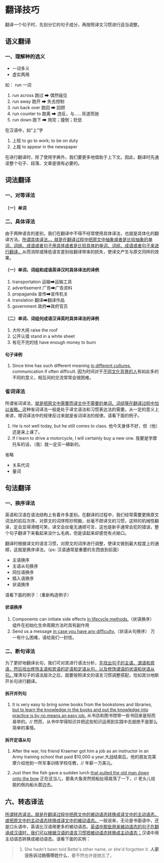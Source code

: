 # 翻译技巧

翻译一个句子时，先划分它的句子成分，再按照译文习惯进行适当调整。

## 语义翻译

### 一、理解种的选义

- 一词多义
- 虚实两用

如： run 一词

1. run across 跑过 ➡ 偶然碰见
2. run away 跑开 ➡ 失去控制
3. run back over 跑回 ➡ 回顾
4. run counter to 跑离 ➡ 违反，与......背道而驰
5. run down 跑下 ➡ 用完；撞倒；贬低
  
在汉语中，如“上”字

1. 上班 to go to work; to be on duty
2. 上报 to appear in the newspaper

在进行翻译时，除了使用字典外，我们要更多地借助于上下文。因此，翻译时先通读整个句子、段落、文章是很有必要的。

## 词法翻译

### 一、对等译法

#### （一）单词

### 二、具体译法


由于两种语言的差别，我们在翻译中不得不经常使用具体译法，也就是具体化的翻译方法。<u>所谓具体译法，，就是在翻译过程中把原文中抽象或者是比较抽象的单词、词组、成语或者句子用具体或者是比较具体的单词、词组、成语或者句子来进行翻译，</u>从而消除或降低语言差别给翻译带来的损失，使译文产生与原文同样的效果。

#### （一）单词、词组和成语英译汉时具体译法的译例

1. transportation 运输➡运输工具
2. advertisement 广告➡广告资料
3. propaganda 宣传➡宣传机关
4. translation 翻译➡翻译作品
5. government 政府➡政府官员

#### （二）单词、词组何成语汉译英时具体译法的译例

1. 大吵大闹 raise the roof
2. 公开认错 stand in a white sheet
3. 有花不完的钱 have enough money to burn

#### 句子译例

1. Since time has such different meaning <u>in different cultures</u>, communication if often difficult.
因为时间对于<u>不同文化背景的人</u>有如此多的不同的意义，相互间的交流常常会很困难。

### 省词译法

所谓省词译法，<u>就是把原文中需要而译文中不需要的单词、词组等在翻译过程中加以省略。</u>这种省词译法一般是处于译文语法和习惯表达法的需要。从一定的意义上来讲，增词译法中的规律反过来就是省词译法的规律。请看下面的例子。

1. He is not well today, but he still comes to class. 他今天身体不好，但（他）还是来上课了。
2. If I learn to drive a motorcycle, I will certainly buy a new one. 我要是学摩托车的话，（我）就一定买一辆新的。

省略
- 关系代词
- 量词

## 句法翻译

### 一、换序译法

英语和汉语在语法结构上有着许多差别。在翻译的过程中，我们经常需要更换原文词法的前后次序，对原文的词序照抄照搬，丝毫不顾译文的习惯，这样的机械性翻译，定会显得滑稽可笑，译文会丝毫无通顺可言，这也是新手通常会犯的错误，整个句子翻译下来看起来没什么毛病，但是读起来却感觉有点拗口。

翻译时根据译文的语言习惯，对原文的词序进行调整，使译文做到最大程度上的通顺，这就是换序译法。（ps: 汉语通常是重要的东西放到前面）
- 主语换序
- 主语从句换序
- 同位语换序
- 插入语换序
- 状语换序
  
请看下面的例子：（重新构造例子）

#### 状语换序

1. Components can initiate side effects <u>in lifecycle methods.</u>（状语换序）
组件在初始化生命周期方法时具有副作用
2. Send us a message <u>in case you have any difficulty.</u>（状语从句换序）
万一有什么困难，请给我们一封信。

### 二、断句译法

为了更好地翻译长句，我们可对其进行语法分析，<u>先找出句子的主语、谓语和宾语，然后找出修饰主语和宾语的定语和定语从句，以及修饰谓语的状语和状语从句。</u>理清句子的语法层次之后，就要按照译文的语言习惯调整搭配，恰如其分地断开长句进行翻译。

#### 拆开并列句

1. It is very easy to bring some books from the bookstores and libraries, <u>but to learn the knowledge in the books and put the knowledge into practice is by no means an easy job.</u>
从书店和图书馆带一些书回来是轻而易举的。// 然而，从书中学得知识并把这些知识运用到实践中去就绝不是那么简单的事情。

#### 拆开定语从句

1. After the war, his friend Kraemer got him a job as an instructor in an Army training school that paid $10,000 a year.大战结束后，他的朋友克莱摩介绍他到一所军事训练学校任教，// 年薪一万美元。

2. Just then the fish gave a sudden lurch <u>that pulled the old man down onto the bow</u>
正在这当儿，那条大鱼突然把船扯得晃荡了一下，// 老头儿给脱的倒向船头那边去。

## 六、转态译法

<u>所谓转态译法，就是在翻译过程中把原文中的被动语态转换成译文中的主动语态，或把原文中的主动语态转换成译文中的被动语态。</u>一般说来，无论是书面语中，还是口头语中，英语比汉语用更多的被动语态。<u>英语中那些用来被动语态的句子在翻译成汉语时，我们可以根据汉语的语言习惯把被动语态转换成主动语态；</u>汉语中用主动语态转换成被动语态。请看下面的实例：

> 1. She hadn't been told Bette's other name, or she'd forgotten it. **人家没告诉过她蓓蒂姓什么**，要不然也许是她忘了。